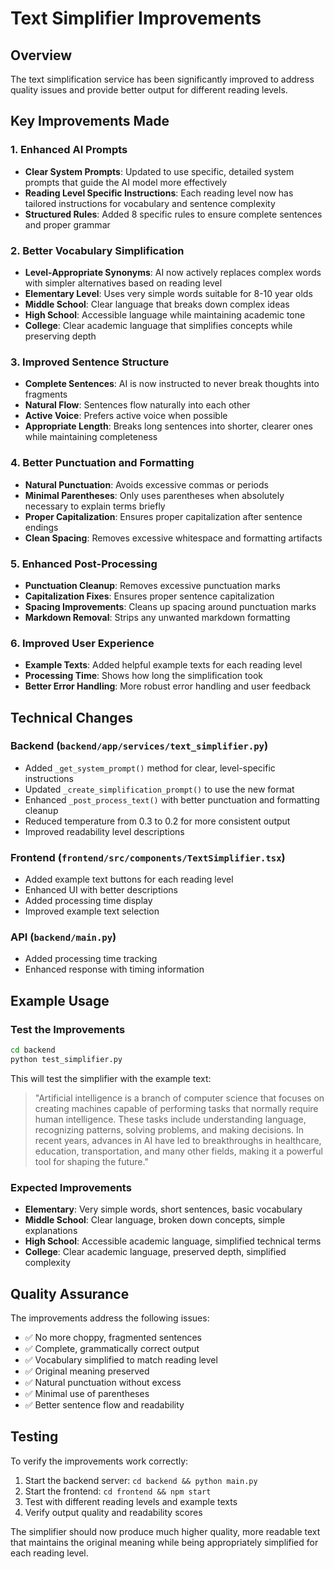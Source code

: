 # Text Simplifier Improvements

## Overview
The text simplification service has been significantly improved to address quality issues and provide better output for different reading levels.

## Key Improvements Made

### 1. Enhanced AI Prompts
- **Clear System Prompts**: Updated to use specific, detailed system prompts that guide the AI model more effectively
- **Reading Level Specific Instructions**: Each reading level now has tailored instructions for vocabulary and sentence complexity
- **Structured Rules**: Added 8 specific rules to ensure complete sentences and proper grammar

### 2. Better Vocabulary Simplification
- **Level-Appropriate Synonyms**: AI now actively replaces complex words with simpler alternatives based on reading level
- **Elementary Level**: Uses very simple words suitable for 8-10 year olds
- **Middle School**: Clear language that breaks down complex ideas
- **High School**: Accessible language while maintaining academic tone
- **College**: Clear academic language that simplifies concepts while preserving depth

### 3. Improved Sentence Structure
- **Complete Sentences**: AI is now instructed to never break thoughts into fragments
- **Natural Flow**: Sentences flow naturally into each other
- **Active Voice**: Prefers active voice when possible
- **Appropriate Length**: Breaks long sentences into shorter, clearer ones while maintaining completeness

### 4. Better Punctuation and Formatting
- **Natural Punctuation**: Avoids excessive commas or periods
- **Minimal Parentheses**: Only uses parentheses when absolutely necessary to explain terms briefly
- **Proper Capitalization**: Ensures proper capitalization after sentence endings
- **Clean Spacing**: Removes excessive whitespace and formatting artifacts

### 5. Enhanced Post-Processing
- **Punctuation Cleanup**: Removes excessive punctuation marks
- **Capitalization Fixes**: Ensures proper sentence capitalization
- **Spacing Improvements**: Cleans up spacing around punctuation marks
- **Markdown Removal**: Strips any unwanted markdown formatting

### 6. Improved User Experience
- **Example Texts**: Added helpful example texts for each reading level
- **Processing Time**: Shows how long the simplification took
- **Better Error Handling**: More robust error handling and user feedback

## Technical Changes

### Backend (`backend/app/services/text_simplifier.py`)
- Added `_get_system_prompt()` method for clear, level-specific instructions
- Updated `_create_simplification_prompt()` to use the new format
- Enhanced `_post_process_text()` with better punctuation and formatting cleanup
- Reduced temperature from 0.3 to 0.2 for more consistent output
- Improved readability level descriptions

### Frontend (`frontend/src/components/TextSimplifier.tsx`)
- Added example text buttons for each reading level
- Enhanced UI with better descriptions
- Added processing time display
- Improved example text selection

### API (`backend/main.py`)
- Added processing time tracking
- Enhanced response with timing information

## Example Usage

### Test the Improvements
```bash
cd backend
python test_simplifier.py
```

This will test the simplifier with the example text:
> "Artificial intelligence is a branch of computer science that focuses on creating machines capable of performing tasks that normally require human intelligence. These tasks include understanding language, recognizing patterns, solving problems, and making decisions. In recent years, advances in AI have led to breakthroughs in healthcare, education, transportation, and many other fields, making it a powerful tool for shaping the future."

### Expected Improvements
- **Elementary**: Very simple words, short sentences, basic vocabulary
- **Middle School**: Clear language, broken down concepts, simple explanations
- **High School**: Accessible academic language, simplified technical terms
- **College**: Clear academic language, preserved depth, simplified complexity

## Quality Assurance

The improvements address the following issues:
- ✅ No more choppy, fragmented sentences
- ✅ Complete, grammatically correct output
- ✅ Vocabulary simplified to match reading level
- ✅ Original meaning preserved
- ✅ Natural punctuation without excess
- ✅ Minimal use of parentheses
- ✅ Better sentence flow and readability

## Testing

To verify the improvements work correctly:
1. Start the backend server: `cd backend && python main.py`
2. Start the frontend: `cd frontend && npm start`
3. Test with different reading levels and example texts
4. Verify output quality and readability scores

The simplifier should now produce much higher quality, more readable text that maintains the original meaning while being appropriately simplified for each reading level. 